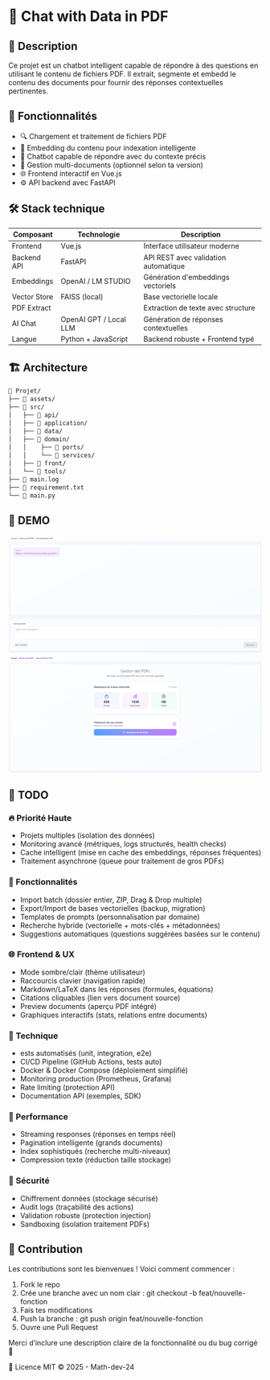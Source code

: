 # 🧠 Chat with Data in PDF


## 📌 Description
Ce projet est un chatbot intelligent capable de répondre à des questions en utilisant le contenu de fichiers PDF. Il extrait, segmente et embedd le contenu des documents pour fournir des réponses contextuelles pertinentes.

## 🚀 Fonctionnalités
- 🔍 Chargement et traitement de fichiers PDF
- 🧠 Embedding du contenu pour indexation intelligente
- 💬 Chatbot capable de répondre avec du contexte précis
- 📁 Gestion multi-documents (optionnel selon ta version)
- 🌐 Frontend interactif en Vue.js
- ⚙️ API backend avec FastAPI

## 🛠️ Stack technique

| Composant    | Technologie         | Description                          |
|--------------|---------------------|--------------------------------------|
| Frontend     | Vue.js              | Interface utilisateur moderne        |
| Backend API  | FastAPI             | API REST avec validation automatique |
| Embeddings   | OpenAI / LM STUDIO  | Génération d'embeddings vectoriels   |
| Vector Store | FAISS (local)       | Base vectorielle locale              |
| PDF Extract  |                     | Extraction de texte avec structure   |
| AI Chat      |OpenAI GPT / Local LLM| Génération de réponses contextuelles   |
| Langue       | Python + JavaScript |Backend robuste + Frontend typé|


## 🏗️ Architecture

```
📁 Projet/
├── 📁 assets/
├── 📁 src/
│   ├── 📁 api/
│   ├── 📁 application/
│   ├── 📁 data/
│   ├── 📁 domain/
│   │    ├── 📁 ports/
│   │    └── 📁 services/
│   ├── 📁 front/
│   └── 📁 tools/
├── 📄 main.log
├── 📄 requirement.txt
└── 📄 main.py
```

## 🧪 DEMO 
<img src="./assets/chat.png" alt="Chat with PDF data"/>
<img src="./assets/document_info.png" alt="Documents data"/>


## 📝 TODO

### 🔥 Priorité Haute
- Projets multiples (isolation des données)
- Monitoring avancé (métriques, logs structurés, health checks)
- Cache intelligent (mise en cache des embeddings, réponses fréquentes)
- Traitement asynchrone (queue pour traitement de gros PDFs)

### 🚀 Fonctionnalités
 - Import batch (dossier entier, ZIP, Drag & Drop multiple)
 - Export/Import de bases vectorielles (backup, migration)
 - Templates de prompts (personnalisation par domaine)
 - Recherche hybride (vectorielle + mots-clés + métadonnées)
 - Suggestions automatiques (questions suggérées basées sur le contenu)

### 🌐 Frontend & UX
 - Mode sombre/clair (thème utilisateur)
 - Raccourcis clavier (navigation rapide)
 - Markdown/LaTeX dans les réponses (formules, équations)
 - Citations cliquables (lien vers document source)
 - Preview documents (aperçu PDF intégré)
 - Graphiques interactifs (stats, relations entre documents)

### 🔧 Technique

- ests automatisés (unit, integration, e2e)
- CI/CD Pipeline (GitHub Actions, tests auto)
- Docker & Docker Compose (déploiement simplifié)
- Monitoring production (Prometheus, Grafana)
- Rate limiting (protection API)
- Documentation API (exemples, SDK)

### 🎯 Performance

- Streaming responses (réponses en temps réel)
- Pagination intelligente (grands documents)
- Index sophistiqués (recherche multi-niveaux)
- Compression texte (réduction taille stockage)

### 🔐 Sécurité

- Chiffrement données (stockage sécurisé)
- Audit logs (traçabilité des actions)
- Validation robuste (protection injection)
- Sandboxing (isolation traitement PDFs)

## 🤝 Contribution
Les contributions sont les bienvenues ! Voici comment commencer :

1. Fork le repo
2. Crée une branche avec un nom clair : git checkout -b feat/nouvelle-fonction
3. Fais tes modifications
4. Push la branche : git push origin feat/nouvelle-fonction
5. Ouvre une Pull Request

Merci d’inclure une description claire de la fonctionnalité ou du bug corrigé 🙌

📄 Licence
MIT © 2025 - Math-dev-24